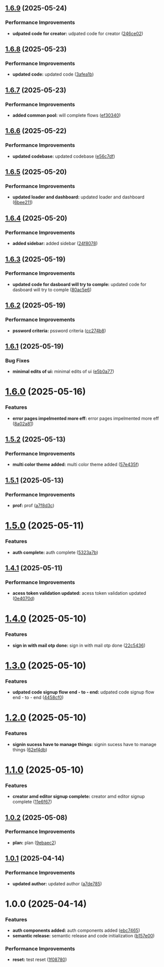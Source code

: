 ## [1.6.9](https://github.com/leocodeio-spectral/spectral-ui/compare/v1.6.8...v1.6.9) (2025-05-24)


### Performance Improvements

* **udpated code for creator:** udpated code for creator ([246ce02](https://github.com/leocodeio-spectral/spectral-ui/commit/246ce02750b70992eee5821b4267c1d0994a36a0))

## [1.6.8](https://github.com/leocodeio-spectral/spectral-ui/compare/v1.6.7...v1.6.8) (2025-05-23)


### Performance Improvements

* **updated code:** updated code ([3afea1b](https://github.com/leocodeio-spectral/spectral-ui/commit/3afea1b98e9c5c6b3bcb25a1eaa9b504db5b03cf))

## [1.6.7](https://github.com/leocodeio-spectral/spectral-ui/compare/v1.6.6...v1.6.7) (2025-05-23)


### Performance Improvements

* **added common pool:** will complete flows ([ef30340](https://github.com/leocodeio-spectral/spectral-ui/commit/ef30340c584f93149a556de9f00250f18ce19f27))

## [1.6.6](https://github.com/leocodeio-spectral/spectral-ui/compare/v1.6.5...v1.6.6) (2025-05-22)


### Performance Improvements

* **updated codebase:** updated codebase ([e56c7df](https://github.com/leocodeio-spectral/spectral-ui/commit/e56c7df65cb59444e455923058581331737187ef))

## [1.6.5](https://github.com/leocodeio-spectral/spectral-ui/compare/v1.6.4...v1.6.5) (2025-05-20)


### Performance Improvements

* **updated loader and dashboard:** updated loader and dashboard ([6bee211](https://github.com/leocodeio-spectral/spectral-ui/commit/6bee2118da38900d6e055a972628bc4ae4462ee8))

## [1.6.4](https://github.com/leocodeio-spectral/spectral-ui/compare/v1.6.3...v1.6.4) (2025-05-20)


### Performance Improvements

* **added sidebar:** added sidebar ([24f8078](https://github.com/leocodeio-spectral/spectral-ui/commit/24f8078dd7bdb4bde0de75a7c9a8176693ca2605))

## [1.6.3](https://github.com/leocodeio-spectral/spectral-ui/compare/v1.6.2...v1.6.3) (2025-05-19)


### Performance Improvements

* **updated code for dasboard will try to comple:** updated code for dasboard will try to comple ([80ac5e6](https://github.com/leocodeio-spectral/spectral-ui/commit/80ac5e6dd5e2f729e8d228e6d6913e60db2fa0d4))

## [1.6.2](https://github.com/leocodeio-spectral/spectral-ui/compare/v1.6.1...v1.6.2) (2025-05-19)


### Performance Improvements

* **pssword criteria:** pssword criteria ([cc274b8](https://github.com/leocodeio-spectral/spectral-ui/commit/cc274b8b640a1bde600a1b08446f48ebea3787d0))

## [1.6.1](https://github.com/leocodeio-spectral/spectral-ui/compare/v1.6.0...v1.6.1) (2025-05-19)


### Bug Fixes

* **minimal edits of ui:** minimal edits of ui ([e5b0a77](https://github.com/leocodeio-spectral/spectral-ui/commit/e5b0a77fcfec46f8ebfa5f37178f5392886f8be3))

# [1.6.0](https://github.com/leocodeio-spectral/spectral-ui/compare/v1.5.2...v1.6.0) (2025-05-16)


### Features

* **error pages impelmented more eff:** error pages impelmented more eff ([8a02a81](https://github.com/leocodeio-spectral/spectral-ui/commit/8a02a81860bf9a709d527cbb988b59001bdc3f2a))

## [1.5.2](https://github.com/leocodeio-spectral/spectral-ui/compare/v1.5.1...v1.5.2) (2025-05-13)


### Performance Improvements

* **multi color theme added:** multi color theme added ([57e435f](https://github.com/leocodeio-spectral/spectral-ui/commit/57e435f675e8a5bcefc4a05eb25ac5005dd8fb44))

## [1.5.1](https://github.com/leocodeio-spectral/spectral-ui/compare/v1.5.0...v1.5.1) (2025-05-13)


### Performance Improvements

* **prof:** prof ([a7f8d3c](https://github.com/leocodeio-spectral/spectral-ui/commit/a7f8d3c99aa68770ff3ff2a007a0f8fd496dccdb))

# [1.5.0](https://github.com/leocodeio-spectral/spectral-ui/compare/v1.4.1...v1.5.0) (2025-05-11)


### Features

* **auth complete:** auth complete ([5323a7b](https://github.com/leocodeio-spectral/spectral-ui/commit/5323a7b18b638f27fda8b45a7ff89e5c66ce1d0b))

## [1.4.1](https://github.com/leocodeio-spectral/spectral-ui/compare/v1.4.0...v1.4.1) (2025-05-11)


### Performance Improvements

* **acess token validation updated:** acess token validation updated ([0e4070d](https://github.com/leocodeio-spectral/spectral-ui/commit/0e4070d504a4ea7654cfd17b0f5a85442c1ac4df))

# [1.4.0](https://github.com/leocodeio-spectral/spectral-ui/compare/v1.3.0...v1.4.0) (2025-05-10)


### Features

* **sign in with mail otp done:** sign in with mail otp done ([22c5436](https://github.com/leocodeio-spectral/spectral-ui/commit/22c5436063f21b4b1bf9c3e745a913c9da1f580e))

# [1.3.0](https://github.com/leocodeio-spectral/spectral-ui/compare/v1.2.0...v1.3.0) (2025-05-10)


### Features

* **udpated code signup flow end - to - end:** udpated code signup flow end - to - end ([4458cf0](https://github.com/leocodeio-spectral/spectral-ui/commit/4458cf01620ada1b2c5049708477e5f56ab636b9))

# [1.2.0](https://github.com/leocodeio-spectral/spectral-ui/compare/v1.1.0...v1.2.0) (2025-05-10)


### Features

* **signin sucess have to manage things:** signin sucess have to manage things ([62ef4db](https://github.com/leocodeio-spectral/spectral-ui/commit/62ef4db4bd2e766739289f7835623e54dc14577e))

# [1.1.0](https://github.com/leocodeio-spectral/spectral-ui/compare/v1.0.2...v1.1.0) (2025-05-10)


### Features

* **creator amd editor signup complete:** creator amd editor signup complete ([11e6f67](https://github.com/leocodeio-spectral/spectral-ui/commit/11e6f671bff868306304a0f2588e7d7643605c97))

## [1.0.2](https://github.com/leocodeio-spectral/spectral-ui/compare/v1.0.1...v1.0.2) (2025-05-08)


### Performance Improvements

* **plan:** plan ([9ebaec2](https://github.com/leocodeio-spectral/spectral-ui/commit/9ebaec2abb57dc8e8395b0783ecb102d02126f0d))

## [1.0.1](https://github.com/leocodeio-spectral/spectral-ui/compare/v1.0.0...v1.0.1) (2025-04-14)


### Performance Improvements

* **updated author:** updated author ([a7de785](https://github.com/leocodeio-spectral/spectral-ui/commit/a7de7856df0c2ad40c5f83d4e822fc3ff15f15e3))

# 1.0.0 (2025-04-14)


### Features

* **auth components added:** auth components added ([ebc7465](https://github.com/leocodeio-spectral/spectral-ui/commit/ebc74652e40ca801b40e5e02220a91996f17d04c))
* **semantic release:** semantic release and code initialization ([b157e00](https://github.com/leocodeio-spectral/spectral-ui/commit/b157e00b5c22103d0dfa6abf55b74be74e964b09))


### Performance Improvements

* **reset:** test reset ([1f08780](https://github.com/leocodeio-spectral/spectral-ui/commit/1f0878006362284e91d83a075575b6b69af0235f))
